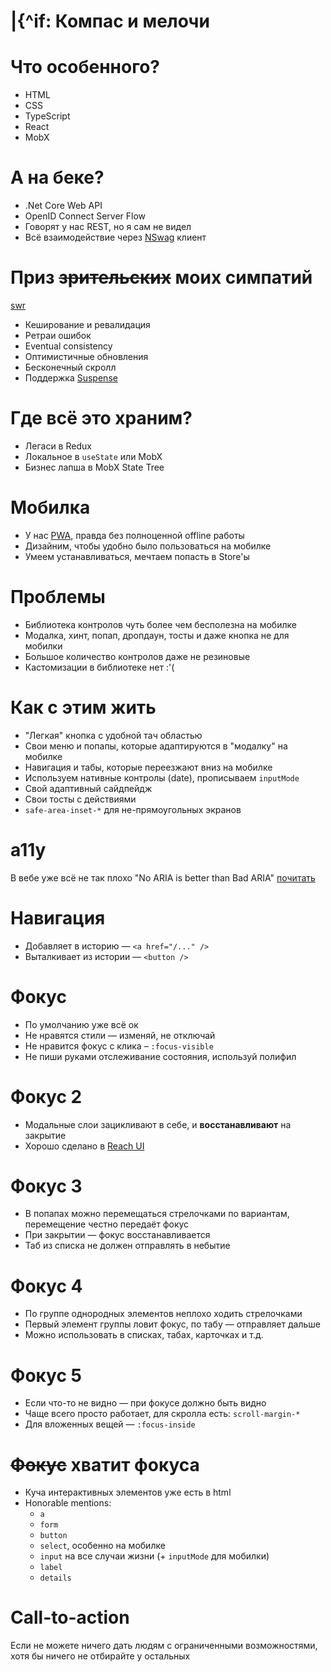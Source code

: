 # |{^if: Компас и мелочи

# Что особенного?

- HTML
- CSS
- TypeScript
- React
- MobX

# А на беке?

- .Net Core Web API
- OpenID Connect Server Flow
- Говорят у нас REST, но я сам не видел
- Всё взаимодействие через [NSwag](https://github.com/RicoSuter/NSwag) клиент

# Приз ~~зрительских~~ моих симпатий

[swr](https://swr.vercel.app/)

- Кеширование и ревалидация
- Ретраи ошибок
- Eventual consistency
- Оптимистичные обновления
- Бесконечный скролл
- Поддержка [Suspense](https://reactjs.org/docs/concurrent-mode-suspense.html)

# Где всё это храним?

- Легаси в Redux
- Локальное в `useState` или MobX
- Бизнес лапша в MobX State Tree

# Мобилка

- У нас [PWA](https://web.dev/pwa-checklist/),
  правда без полноценной offline работы
- Дизайним, чтобы удобно было пользоваться на мобилке
- Умеем устанавливаться, мечтаем попасть в Store'ы

# Проблемы

- Библиотека контролов чуть более чем бесполезна на мобилке
- Модалка, хинт, попап, дропдаун, тосты и даже кнопка не для мобилки
- Большое количество контролов даже не резиновые
- Кастомизации в библиотекe нет :'(

# Как с этим жить

- "Легкая" кнопка с удобной тач областью
- Свои меню и попапы, которые адаптируются в "модалку" на мобилке
- Навигация и табы, которые переезжают вниз на мобилке
- Используем нативные контролы (date), прописываем `inputMode`
- Свой адаптивный сайдпейдж
- Свои тосты с действиями
- `safe-area-inset-*` для не-прямоугольных экранов

# a11y

В вебе уже всё не так плохо
"No ARIA is better than Bad ARIA" [почитать](https://www.w3.org/TR/wai-aria-practices-1.2/)

# Навигация

- Добавляет в историю — `<a href="/..." />`
- Выталкивает из истории — `<button />`

# Фокус

- По умолчанию уже всё ок
- Не нравятся стили — изменяй, не отключай
- Не нравится фокус с клика – `:focus-visible`
- Не пиши руками отслеживание состояния, используй полифил

# Фокус 2

- Модальные слои зацикливают в себе, и **восстанавливают** на закрытие
- Хорошо сделано в [Reach UI](https://reach.tech/)

# Фокус 3

- В попапах можно перемещаться стрелочками по вариантам,
  перемещение честно передаёт фокус
- При закрытии — фокус восстанавливается
- Таб из списка не должен отправлять в небытие

# Фокус 4

- По группе однородных элементов неплохо ходить стрелочками
- Первый элемент группы ловит фокус, по табу — отправляет дальше
- Можно использовать в списках, табах, карточках и т.д.

# Фокус 5

- Если что-то не видно — при фокусе должно быть видно
- Чаще всего просто работает, для скролла есть: `scroll-margin-*`
- Для вложенных вещей — `:focus-inside`

# ~~Фокус~~ хватит фокуса

- Куча интерактивных элементов уже есть в html
- Honorable mentions:
  - `a`
  - `form`
  - `button`
  - `select`, особенно на мобилке
  - `input` на все случаи жизни (+ `inputMode` для мобилки)
  - `label`
  - `details`

# Call-to-action

Если не можете ничего дать людям с ограниченными возможностями,
хотя бы ничего не отбирайте у остальных
